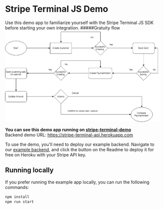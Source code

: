 # Stripe Terminal JS Demo

Use this demo app to familiarize yourself with the Stripe Terminal JS SDK before starting your own integration. 
#####Gratuity flow
<img src="Stripe-Gratuity-Flow.png" alt="Flow" width="861">

**You can see this demo app running on [stripe-terminal-demo](https://ezerway.com/stripe-terminal/index.html)**\
Backend demo URL: https://stripe-terminal-api.herokuapp.com

To use the demo, you'll need to deploy our example backend. Navigate to our [example backend](https://github.com/hungnt167/example-terminal-backend.git), and click the button on the Readme to deploy it for free on Heroku with your Stripe API key.

## Running locally

If you prefer running the example app locally, you can run the following commands:
```
npm install
npm run start
```

